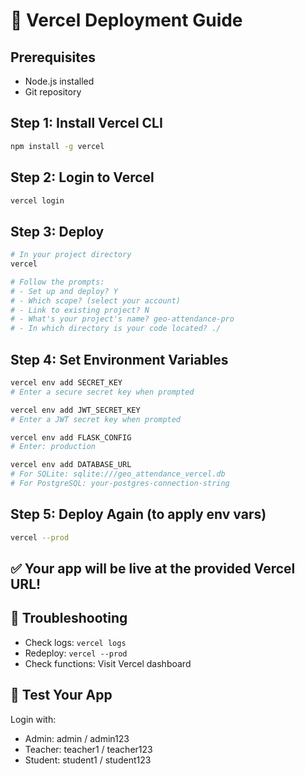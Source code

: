 # 🚀 Vercel Deployment Guide

## Prerequisites
- Node.js installed
- Git repository

## Step 1: Install Vercel CLI
```bash
npm install -g vercel
```

## Step 2: Login to Vercel
```bash
vercel login
```

## Step 3: Deploy
```bash
# In your project directory
vercel

# Follow the prompts:
# - Set up and deploy? Y
# - Which scope? (select your account)
# - Link to existing project? N
# - What's your project's name? geo-attendance-pro
# - In which directory is your code located? ./
```

## Step 4: Set Environment Variables
```bash
vercel env add SECRET_KEY
# Enter a secure secret key when prompted

vercel env add JWT_SECRET_KEY  
# Enter a JWT secret key when prompted

vercel env add FLASK_CONFIG
# Enter: production

vercel env add DATABASE_URL
# For SQLite: sqlite:///geo_attendance_vercel.db
# For PostgreSQL: your-postgres-connection-string
```

## Step 5: Deploy Again (to apply env vars)
```bash
vercel --prod
```

## ✅ Your app will be live at the provided Vercel URL!

## 🔧 Troubleshooting
- Check logs: `vercel logs`
- Redeploy: `vercel --prod`
- Check functions: Visit Vercel dashboard

## 📱 Test Your App
Login with:
- Admin: admin / admin123
- Teacher: teacher1 / teacher123
- Student: student1 / student123